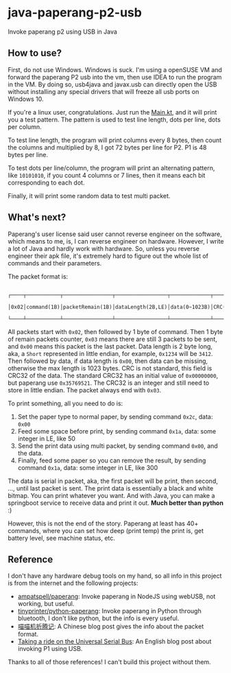 # java-paperang-p2-usb
Invoke paperang p2 using USB in Java

## How to use?

First, do not use Windows. Windows is suck. I'm using a openSUSE VM and forward
the paperang P2 usb into the vm, then use IDEA to run the program in the VM. By
doing so, usb4java and javax.usb can directly open the USB without installing
any special drivers that will freeze all usb ports on Windows 10. 

If you're a linux user, congratulations. Just run the [Main.kt](./src/main/kotlin/info/skyblond/paperang/Main.kt),
and it will print you a test pattern. The pattern is used to test line length,
dots per line, dots per column.

To test line length, the program will print columns every 8 bytes, then count the columns
and multiplied by 8, I got 72 bytes per line for P2. P1 is 48 bytes per line.

To test dots per line/column, the program will print an alternating pattern, like
`10101010`, if you count 4 columns or 7 lines, then it means each bit corresponding
to each dot.

Finally, it will print some random data to test multi packet.

## What's next?

Paperang's user license said user cannot reverse engineer on the software, which
means to me, is, I can reverse engineer on hardware. However, I write a lot of Java
and hardly work with hardware. So, unless you reverse engineer their apk file,
it's extremely hard to figure out the whole list of commands and their parameters.

The packet format is:

```
 ┌────┬───────────┬────────────────┬─────────────────┬─────────────┬──────────┬────┐
 │0x02│command(1B)│packetRemain(1B)│dataLength(2B,LE)│data(0~1023B)│CRC(4B,LE)│0x03│
 └────┴───────────┴────────────────┴─────────────────┴─────────────┴──────────┴────┘
```

All packets start with `0x02`, then followed by 1 byte of command. Then 1 byte of
remain packets counter, `0x03` means there are still 3 packets to be sent, and
`0x00` means this packet is the last packet. Data length is 2 byte long, aka, a
`Short` represented in little endian, for example, `0x1234` will be `3412`. Then
followed by data, if data length is `0x00`, then data can be missing, otherwise
the max length is 1023 bytes. CRC is not standard, this field is CRC32 of the data.
The standard CRC32 has an initial value of `0x00000000`, but paperang use `0x35769521`.
The CRC32 is an integer and still need to store in little endian. The packet always
end with `0x03`.

To print something, all you need to do is:

1. Set the paper type to normal paper, by sending command `0x2c`, data: `0x00`
2. Feed some space before print, by sending command `0x1a`, data: some integer in LE, like 50
3. Send the print data using multi packet, by sending command `0x00`, and the data.
4. Finally, feed some paper so you can remove the result, by sending command `0x1a`, data: some integer in LE, like 300

The data is serial in packet, aka, the first packet will be print, then second,
..., until last packet is sent.
The print data is essentially a black and white bitmap. You can print whatever you want.
And with Java, you can make a springboot service to receive data and print it out.
**Much better than python** :)

However, this is not the end of the story. Paperang at least has 40+ commands, where
you can set how deep (print temp) the print is, get battery level, see machine status, etc.

## Reference

I don't have any hardware debug tools on my hand, so all info in this project is from
the internet and the following projects:

+ [ampatspell/paperang](https://github.com/ampatspell/paperang): Invoke paperang
in NodeJS using webUSB, not working, but useful.
+ [tinyprinter/python-paperang](https://github.com/tinyprinter/python-paperang): Invoke
paperang in Python through bluetooth, I don't like python, but the info is every useful.
+ [喵喵机折腾记](https://www.ihcblog.com/miaomiaoji/): A Chinese blog post gives the info
about the packet format.
+ [Taking a ride on the Universal Serial Bus](https://maff.scot/2019/10/taking-a-ride-on-the-universal-serial-bus/):
An English blog post about invoking P1 using USB.

Thanks to all of those references! I can't build this project without them.

